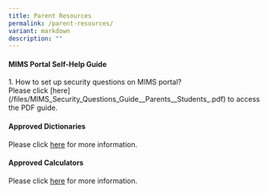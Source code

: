 ```yaml
---
title: Parent Resources
permalink: /parent-resources/
variant: markdown
description: ""
---
```

<h4><strong>MIMS Portal Self-Help Guide</strong></h4>
1. How to set up security questions on MIMS portal?<br>
Please click [here](/files/MIMS_Security_Questions_Guide__Parents__Students_.pdf) to access the PDF guide. 

<h4><strong>Approved Dictionaries</strong></h4>
Please click <a href="/files/2025_SEAB_Approved_Dictionaries.pdf" target="_blank" rel="noopener noreferrer">here</a> for more information.

<h4><strong>Approved Calculators</strong></h4>
Please click <a href="/files/SEAB_Approved_Calculators.pdf" target="_blank" rel="noopener noreferrer">here</a> for more information.